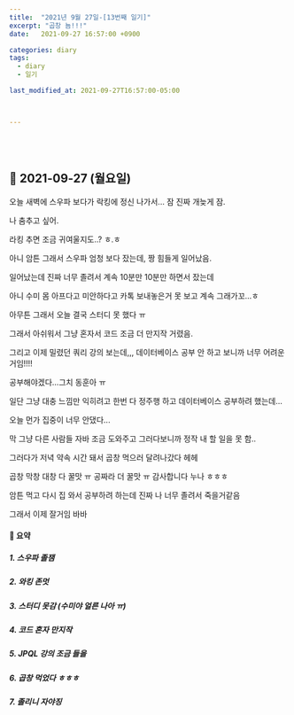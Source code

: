 ```yaml
---
title:  "2021년 9월 27일-[13번째 일기]"
excerpt: "곱창 뇸!!!"
date:   2021-09-27 16:57:00 +0900

categories: diary
tags:
  - diary
  - 일기

last_modified_at: 2021-09-27T16:57:00-05:00



---
```


<br/>

<br/>

## 🧾 2021-09-27 (월요일)

오늘 새벽에 스우파 보다가 락킹에 정신 나가서... 잠 진짜 개늦게 잠.

나 춤추고 싶어.

라킹 추면 조금 귀여울지도..? ㅎ.ㅎ

아니 암튼 그래서 스우파 엄청 보다 잤는데, 짱 힘들게 일어났음.

일어났는데 진짜 너무 졸려서 계속 10분만 10분만 하면서 잤는데

아니 수미 몸 아프다고 미안하다고 카톡 보내놓은거 못 보고 계속 그래가꼬...ㅎ

아무튼 그래서 오늘 결국 스터디 못 했다 ㅠ

그래서 아쉬워서 그냥 혼자서 코드 조금 더 만지작 거렸음.

그리고 이제 밀렸던 쿼리 강의 보는데,,, 데이터베이스 공부 안 하고 보니까 너무 어려운거임!!!!

공부해야겠다...그치 동훈아 ㅠ

일단 그냥 대충 느낌만 익히려고 한번 다 정주행 하고 데이터베이스 공부하려 했는데...

오늘 먼가 집중이 너무 안댔다...

막 그냥 다른 사람들 자바 조금 도와주고 그러다보니까 정작 내 할 일을 못 함..

그러다가 저녁 약속 시간 돼서 곱창 먹으러 달려나갔다 헤헤

곱창 막창 대창 다 꿀맛 ㅠ 공짜라 더 꿀맛 ㅠ 감사합니다 누나 ㅎㅎㅎ

암튼 먹고 다시 집 와서 공부하려 하는데 진짜 나 너무 졸려서 죽을거같음

그래서 이제 잘거임 바바

#### 🧾 요약

##### 1. 스우파 졸잼

##### 2. 와킹 존멋

##### 3. 스터디 못감 (수미야 얼른 나아 ㅠ)

##### 4. 코드 혼자 만지작

##### 5. JPQL 강의 조금 들을

##### 6. 곱창 먹었다 ㅎㅎㅎ

##### 7. 졸리니 자야징





